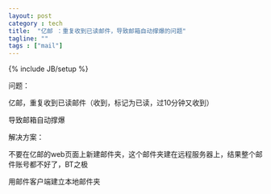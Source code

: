 ```yaml
---
layout: post
category : tech
title:  "亿邮 ：重复收到已读邮件，导致邮箱自动撑爆的问题"
tagline: ""
tags : ["mail"] 
---
```

{% include JB/setup %}

问题： 

亿邮，重复收到已读邮件（收到，标记为已读，过10分钟又收到）

导致邮箱自动撑爆

解决方案：

不要在亿邮的web页面上新建邮件夹，这个邮件夹建在远程服务器上，结果整个邮件账号都不好了，BT之极

用邮件客户端建立本地邮件夹 
